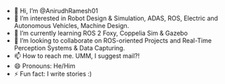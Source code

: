 - 👋 Hi, I’m @AnirudhRamesh01
- 👀 I’m interested in Robot Design & Simulation, ADAS, ROS, Electric and Autonomous Vehicles, Machine Design.
- 🌱 I’m currently learning ROS 2 Foxy, Coppelia Sim & Gazebo
- 💞️ I’m looking to collaborate on ROS-oriented Projects and Real-Time Perception Systems & Data Capturing.
- 📫 How to reach me. UMM, I suggest mail?!
- 😄 Pronouns: He/Him
- ⚡ Fun fact: I write stories :)

<!---
AnirudhRamesh01/AnirudhRamesh01 is a ✨ special ✨ repository because its `README.md` (this file) appears on your GitHub profile.
You can click the Preview link to take a look at your changes.
--->
